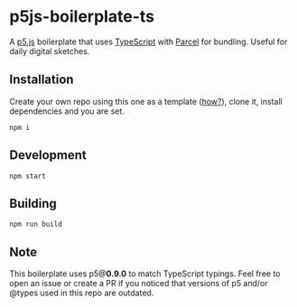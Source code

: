 # p5js-boilerplate-ts

A [p5.js](https://github.com/processing/p5.js) boilerplate that uses [TypeScript](https://github.com/Microsoft/TypeScript) with [Parcel](https://github.com/parcel-bundler/parcel) for bundling.
Useful for daily digital sketches.

## Installation

Create your own repo using this one as a template ([how?](https://help.github.com/en/github/creating-cloning-and-archiving-repositories/creating-a-repository-from-a-template)), clone it, install dependencies and you are set.

```shell
npm i
```

## Development

```shell
npm start
```

## Building

```shell
npm run build
```

## Note

This boilerplate uses p5@**0.9.0** to match TypeScript typings.
Feel free to open an issue or create a PR if you noticed that versions of p5 and/or @types used in this repo are outdated.
